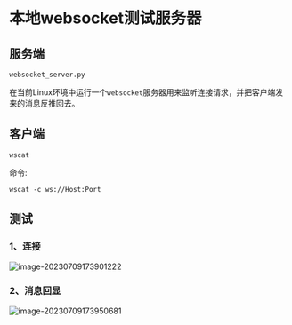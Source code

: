 # 本地websocket测试服务器

## 服务端

`websocket_server.py`

在当前Linux环境中运行一个`websocket`服务器用来监听连接请求，并把客户端发来的消息反推回去。

## 客户端

`wscat`

命令:

```shell
wscat -c ws://Host:Port
```

## 测试

### 1、连接

![image-20230709173901222](https://pic-1304959529.cos.ap-guangzhou.myqcloud.com/DB/image-20230709173901222.png)

### 2、消息回显

![image-20230709173950681](https://pic-1304959529.cos.ap-guangzhou.myqcloud.com/DB/image-20230709173950681.png)

